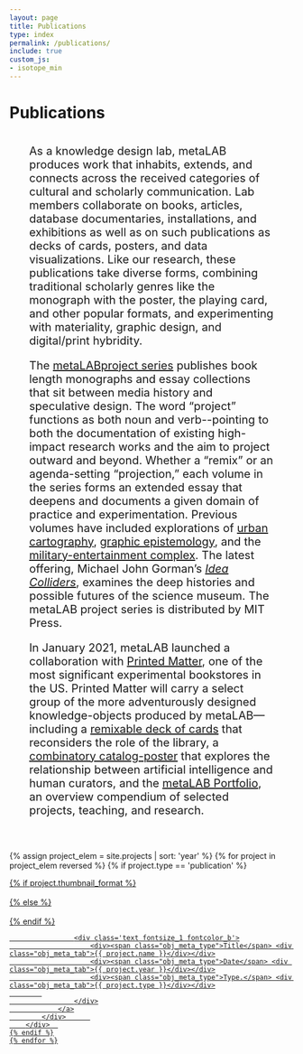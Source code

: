 ```yaml
---
layout: page
title: Publications
type: index
permalink: /publications/
include: true
custom_js:
- isotope_min
---
```


<style>
.ind{
}
.present_div{
}
.text-block {
    position: relative;
    float: left;
    display: block;
    margin: 0 35px 40px 35px;
    font-size: 20px;
}
</style>



<div class="present_div fontsize_3"><h1>Publications</h1></div>
<div class="grid about_grid">
<div class="text-block">
<p>As a knowledge design lab, metaLAB produces work that inhabits, extends, and connects across the received categories of cultural and scholarly communication. Lab members collaborate on books, articles, database documentaries, installations, and exhibitions as well as on such publications as decks of cards, posters, and data visualizations. Like our research, these publications take diverse forms, combining traditional scholarly genres like the monograph with the poster, the playing card, and other popular formats, and experimenting with materiality, graphic design, and digital/print hybridity. 
 
The [metaLABproject series](https://mitpress.mit.edu/books/series/metalabprojects) publishes book length monographs and essay collections that sit between media history and speculative design. The word “project” functions as both noun and verb--pointing to both the documentation of existing high-impact research works and the aim to project outward and beyond. Whether a “remix” or an agenda-setting “projection,” each volume in the series forms an extended essay that deepens and documents a given domain of practice and experimentation. Previous volumes have included explorations of [urban cartography](https://www.hup.harvard.edu/catalog.php?isbn=9780674725348), [graphic epistemology](https://www.hup.harvard.edu/catalog.php?isbn=9780674724938), and the [military-entertainment complex](https://www.hup.harvard.edu/catalog.php?isbn=9780674724983). The latest offering, Michael John Gorman’s *[Idea Colliders](https://mitpress.mit.edu/books/idea-colliders)*, examines the deep histories and possible futures of the science museum. The metaLAB project series is distributed by MIT Press. 
 
In January 2021, metaLAB launched a collaboration with [Printed Matter](https://www.printedmatter.org/catalog/publisher/16170), one of the most significant experimental bookstores in the US. Printed Matter will carry a select group of the more adventurously designed knowledge-objects produced by metaLAB—including  a [remixable deck of cards](https://www.printedmatter.org/catalog/57244) that reconsiders the role of the library, a [combinatory catalog-poster](https://www.printedmatter.org/catalog/57243) that explores the relationship between artificial intelligence and human curators, and the [metaLAB Portfolio](https://www.printedmatter.org/catalog/57245/), an overview compendium of selected projects, teaching, and research.</p>
</div>
</div>
<div class="grid grid_present">
<div class="grid-sizer"></div>

 {% assign project_elem = site.projects | sort: 'year'  %}
	{% for project in project_elem reversed %}
	{% if project.type == 'publication' %}
		<div class="grid-item short {{ project.year }} {{ project.type }} {% if project.featured %}featured{% endif %}">
			<div class="elem_inner">
				<a href="{{ site.baseurl }}{{ project.url }}">
					{% if project.thumbnail_format %}
						<div class="image cover" role="img" aria-label="{% if project.alt-text %}{{project.alt-text}}{% else %}{{project.name}}{% endif %}"  style="background-image:url('{{ site.baseurl }}/assets/projects/{{ project.slug }}.{{ project.thumbnail_format }}')"></div>	
					{% else %}
						<div class="image cover" role="img" aria-label="{% if project.alt-text %}{{project.alt-text}}{% else %}{{project.name}}{% endif %}"  style="background-image:url('{{ site.baseurl }}/assets/projects/{{ project.slug }}.jpg')"></div>	
					{% endif %}
									
					<div class='text fontsize_1 fontcolor_b'>
						<div><span class="obj_meta_type">Title</span> <div class="obj_meta_tab">{{ project.name }}</div></div>
						<div><span class="obj_meta_type">Date</span> <div class="obj_meta_tab">{{ project.year }}</div></div>
						<div><span class="obj_meta_type">Type.</span> <div class="obj_meta_tab">{{ project.type }}</div></div>
			
					</div>
				</a>
			</div>		
		</div>	
	{% endif %}
	{% endfor %}


</div>
